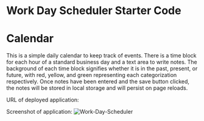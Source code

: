 # Work Day Scheduler Starter Code
# Calendar

This is a simple daily calendar to keep track of events. There is a time block for each hour of a standard business day and a text area to write notes. The background of each time block signifies whether it is in the past, present, or future, with red, yellow, and green representing each categorization respectively. Once notes have been entered and the save button clicked, the notes will be stored in local storage and will persist on page reloads. 

URL of deployed application:

Screenshot of application:
![Work-Day-Scheduler](https://user-images.githubusercontent.com/103666997/179604476-c0917900-01d2-455c-9afb-7b0f8995b5b0.png)

